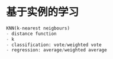# 基于实例的学习


```python
KNN(k-nearest neigbours)
- distance function
- k
- classification: vote/weighted vote
- regression: average/weighted average
```

